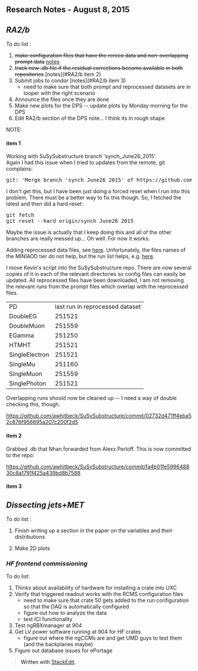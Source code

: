 Research Notes - August 8, 2015
------------------------------------

## *RA2/b*

To do list :

1. ~~make configuration files that have the rereco data and non-overlapping prompt data~~ [notes](#RA2/b-item1)
2. ~~track new .db file if the residual corrections become available in both repositories~~ [notes](#RA2/b item 2)
3. Submit jobs to condor [notes](#RA2/b item 3)
	+ need to make sure that both prompt and reprocessed datasets are in looper with the right scenario
4. Announce the files once they are done
5. Make new plots for the DPS -- update plots by Monday morning for the DPS
6. Edit RA2/b section of the DPS note... I think its in rough shape

NOTE: 
#### item 1 <a name="RA2/b-item1">

Working with SuSySubstructure branch 'synch_June26_2015'.  
Again I had this issue when I tried to updates from the remote, git complains:
<pre>git: 'Merge branch 'synch_June26_2015' of https://github.com/awhitbeck/SuSySubstructure into synch_June26_2015' is not a git command. See 'git --help'.</pre>
I don't get this, but I have been just doing a forced reset when I run into this problem.  There must be a better way to fix this though.  So, I fetched the latest and then did a hard reset: 
<pre>git fetch
git reset --hard origin/synch_June26_2015</pre>
Maybe the issue is actually that I keep doing this and all of the other branches are really messed up... Oh well.  For now it works. 

Adding reprocessed data files, see [here](https://cmsweb.cern.ch/das/request?view=list&limit=50&instance=prod%2Fglobal&input=dataset%3D%2F*%2FRun2015B-17Jul2015-v1%2FMINIAOD).  Unfortunately, the files names of the MINIAOD tier do not help, but the run list helps, e.g. [here](https://cmsweb.cern.ch/das/request?view=list&limit=50&instance=prod%2Fglobal&input=run+dataset%3D%2FSingleMuon%2FRun2015B-17Jul2015-v1%2FMINIAOD). 

I move Kevin's script into the SuSySubstructure repo.  There are now several copies of it in each of the relevant directories so config files can easily be updated.  All reprocessed files have been downloaded, I am not removing the relevant runs from the prompt files which overlap with the reprocessed files.  

<table>
<tr> 
	<td> PD </td> <td> last run in reprocessed dataset </td>
</tr>
<tr>
	<td> DoubleEG </td> <td> 251521 </td>
</tr>
<tr>
	<td> DoubleMuon </td> <td> 251559 </td>
</tr>
<tr>
	<td> EGamma </td> <td> 251250 </td>
</tr>
<tr>
	<td>HTMHT </td> <td> 251521 </td>
</tr>
<tr>
	<td> SingleElectron </td> <td> 251521 </td>
</tr>
<tr>
	<td> SingleMu </td> <td> 251160 </td>
</tr>
<tr>
	<td> SingleMuon </td> <td> 251559 </td>
</tr>
<tr>
	<td> SinglePhoton </td> <td> 251521 </td>
</tr>
</table>

Overlapping runs should now be cleaned up -- I need a way of double checking this, though. 

https://github.com/awhitbeck/SuSySubstructure/commit/02732d471ff4eba52c876f956695a207c200f2d5

#### item 2 <a name="RA2/b-item2">

Grabbed .db that Nhan forwarded from Alexx Perloff.  This is now committed to the repo:

https://github.com/awhitbeck/SuSySubstructure/commit/fa4b01fe599648830c8a1791f425a439bd8b7588

#### item 3 <a name="RA2/b-item3">


## *Dissecting jets+MET*

To do list :

1. Finish writing up a section in the paper on the variables and their distributions

2. Make 2D plots 

### *HF frontend commissioning*

To do list:

1. Thinks about availability of hardware for installing a crate into UXC
2. Verify that triggered readout works with the RCMS configuration files
	+ need to make sure that crate 50 gets added to the run configuration so that the DAQ is automatically configured
	+ figure out how to analyze the data 
	+ test ICI functionality
3. Test ngRBXmanager at 904
4. Get LV power software running at 904 for HF crates
	+ figure out where the ngCCMs are and get UMD guys to test them (and the backplanes maybe)
5. Figure out database issues for ePortage

> Written with [StackEdit](https://stackedit.io/).